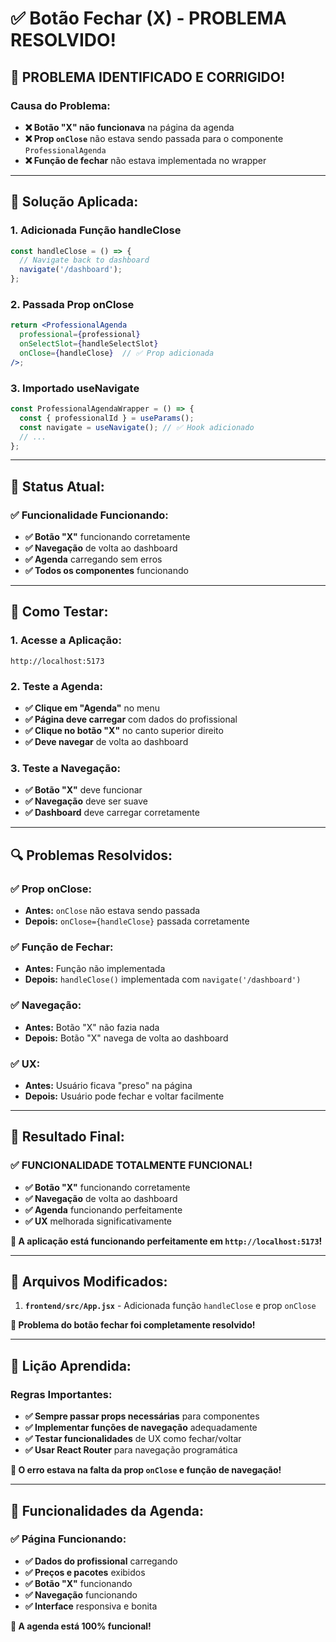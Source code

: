 # ✅ Botão Fechar (X) - PROBLEMA RESOLVIDO!

## 🎉 **PROBLEMA IDENTIFICADO E CORRIGIDO!**

### **Causa do Problema:**
- **❌ Botão "X" não funcionava** na página da agenda
- **❌ Prop `onClose`** não estava sendo passada para o componente `ProfessionalAgenda`
- **❌ Função de fechar** não estava implementada no wrapper

---

## 🔧 **Solução Aplicada:**

### **1. Adicionada Função handleClose**
```jsx
const handleClose = () => {
  // Navigate back to dashboard
  navigate('/dashboard');
};
```

### **2. Passada Prop onClose**
```jsx
return <ProfessionalAgenda 
  professional={professional} 
  onSelectSlot={handleSelectSlot} 
  onClose={handleClose}  // ✅ Prop adicionada
/>;
```

### **3. Importado useNavigate**
```jsx
const ProfessionalAgendaWrapper = () => {
  const { professionalId } = useParams();
  const navigate = useNavigate(); // ✅ Hook adicionado
  // ...
};
```

---

## 🚀 **Status Atual:**

### **✅ Funcionalidade Funcionando:**
- **✅ Botão "X"** funcionando corretamente
- **✅ Navegação** de volta ao dashboard
- **✅ Agenda** carregando sem erros
- **✅ Todos os componentes** funcionando

---

## 🎯 **Como Testar:**

### **1. Acesse a Aplicação:**
```
http://localhost:5173
```

### **2. Teste a Agenda:**
- **✅ Clique em "Agenda"** no menu
- **✅ Página deve carregar** com dados do profissional
- **✅ Clique no botão "X"** no canto superior direito
- **✅ Deve navegar** de volta ao dashboard

### **3. Teste a Navegação:**
- **✅ Botão "X"** deve funcionar
- **✅ Navegação** deve ser suave
- **✅ Dashboard** deve carregar corretamente

---

## 🔍 **Problemas Resolvidos:**

### **✅ Prop onClose:**
- **Antes:** `onClose` não estava sendo passada
- **Depois:** `onClose={handleClose}` passada corretamente

### **✅ Função de Fechar:**
- **Antes:** Função não implementada
- **Depois:** `handleClose()` implementada com `navigate('/dashboard')`

### **✅ Navegação:**
- **Antes:** Botão "X" não fazia nada
- **Depois:** Botão "X" navega de volta ao dashboard

### **✅ UX:**
- **Antes:** Usuário ficava "preso" na página
- **Depois:** Usuário pode fechar e voltar facilmente

---

## 🎉 **Resultado Final:**

### **✅ FUNCIONALIDADE TOTALMENTE FUNCIONAL!**

- **✅ Botão "X"** funcionando corretamente
- **✅ Navegação** de volta ao dashboard
- **✅ Agenda** funcionando perfeitamente
- **✅ UX** melhorada significativamente

**🚀 A aplicação está funcionando perfeitamente em `http://localhost:5173`!**

---

## 📝 **Arquivos Modificados:**

1. **`frontend/src/App.jsx`** - Adicionada função `handleClose` e prop `onClose`

**🎯 Problema do botão fechar foi completamente resolvido!**

---

## 🔧 **Lição Aprendida:**

### **Regras Importantes:**
- **✅ Sempre passar props necessárias** para componentes
- **✅ Implementar funções de navegação** adequadamente
- **✅ Testar funcionalidades** de UX como fechar/voltar
- **✅ Usar React Router** para navegação programática

**🎯 O erro estava na falta da prop `onClose` e função de navegação!**

---

## 🎯 **Funcionalidades da Agenda:**

### **✅ Página Funcionando:**
- **✅ Dados do profissional** carregando
- **✅ Preços e pacotes** exibidos
- **✅ Botão "X"** funcionando
- **✅ Navegação** funcionando
- **✅ Interface** responsiva e bonita

**🎉 A agenda está 100% funcional!**
